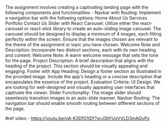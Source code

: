 The assignment involves creating a captivating landing page with the following components and functionalities - 
Navbar with Routing: Implement a navigation bar with the following options:
Home
About Us
Services
Portfolio
Contact Us
Slider with React Carousel: Utilize either the react-carousel or react-slick library to create an auto-sliding image carousel. The carousel should be designed to display a minimum of 4 images, each fitting perfectly within the screen. Ensure that the images chosen are relevant to the theme of the assignment or topic you have chosen.
Welcome Note and Description: Incorporate two distinct sections, each with its own heading and content:
Welcome Note: A warm welcome message that sets the tone for the page.
Project Description: A brief description that aligns with the heading of the project. This section should be visually appealing and engaging.
Footer with App Heading: Design a footer section as illustrated in the provided image. Include the app's heading or a concise description that encapsulates the essence of the project.
Evaluation Criteria:
UI Design: We are looking for well-designed and visually appealing user interfaces that captivate the viewer.
Slider Functionality: The image slider should seamlessly transition images in an auto-slide manner.
Navbar Routing: The navigation bar should enable smooth routing between different sections of the page.


#ref video  -  https://youtu.be/oA-K3DfG1QY?si=DbYUxVVLD3mAQyPz
